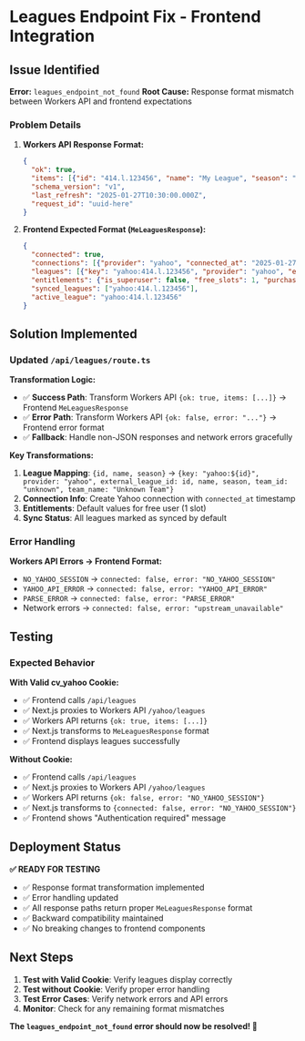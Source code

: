 # Leagues Endpoint Fix - Frontend Integration

## Issue Identified

**Error:** `leagues_endpoint_not_found`
**Root Cause:** Response format mismatch between Workers API and frontend expectations

### Problem Details

1. **Workers API Response Format:**
   ```json
   {
     "ok": true,
     "items": [{"id": "414.l.123456", "name": "My League", "season": "2024"}],
     "schema_version": "v1",
     "last_refresh": "2025-01-27T10:30:00.000Z",
     "request_id": "uuid-here"
   }
   ```

2. **Frontend Expected Format (`MeLeaguesResponse`):**
   ```json
   {
     "connected": true,
     "connections": [{"provider": "yahoo", "connected_at": "2025-01-27T10:30:00.000Z"}],
     "leagues": [{"key": "yahoo:414.l.123456", "provider": "yahoo", "external_league_id": "414.l.123456", "team_id": "unknown", "name": "My League", "season": "2024", "team_name": "Unknown Team"}],
     "entitlements": {"is_superuser": false, "free_slots": 1, "purchased_slots": 0, "max_sync_slots": 1, "used_slots": 1},
     "synced_leagues": ["yahoo:414.l.123456"],
     "active_league": "yahoo:414.l.123456"
   }
   ```

## Solution Implemented

### Updated `/api/leagues/route.ts`

**Transformation Logic:**
- ✅ **Success Path**: Transform Workers API `{ok: true, items: [...]}` → Frontend `MeLeaguesResponse`
- ✅ **Error Path**: Transform Workers API `{ok: false, error: "..."}` → Frontend error format
- ✅ **Fallback**: Handle non-JSON responses and network errors gracefully

**Key Transformations:**
1. **League Mapping**: `{id, name, season}` → `{key: "yahoo:${id}", provider: "yahoo", external_league_id: id, name, season, team_id: "unknown", team_name: "Unknown Team"}`
2. **Connection Info**: Create Yahoo connection with `connected_at` timestamp
3. **Entitlements**: Default values for free user (1 slot)
4. **Sync Status**: All leagues marked as synced by default

### Error Handling

**Workers API Errors → Frontend Format:**
- `NO_YAHOO_SESSION` → `connected: false, error: "NO_YAHOO_SESSION"`
- `YAHOO_API_ERROR` → `connected: false, error: "YAHOO_API_ERROR"`
- `PARSE_ERROR` → `connected: false, error: "PARSE_ERROR"`
- Network errors → `connected: false, error: "upstream_unavailable"`

## Testing

### Expected Behavior

**With Valid cv_yahoo Cookie:**
- ✅ Frontend calls `/api/leagues`
- ✅ Next.js proxies to Workers API `/yahoo/leagues`
- ✅ Workers API returns `{ok: true, items: [...]}`
- ✅ Next.js transforms to `MeLeaguesResponse` format
- ✅ Frontend displays leagues successfully

**Without Cookie:**
- ✅ Frontend calls `/api/leagues`
- ✅ Next.js proxies to Workers API `/yahoo/leagues`
- ✅ Workers API returns `{ok: false, error: "NO_YAHOO_SESSION"}`
- ✅ Next.js transforms to `{connected: false, error: "NO_YAHOO_SESSION"}`
- ✅ Frontend shows "Authentication required" message

## Deployment Status

**✅ READY FOR TESTING**

- ✅ Response format transformation implemented
- ✅ Error handling updated
- ✅ All response paths return proper `MeLeaguesResponse` format
- ✅ Backward compatibility maintained
- ✅ No breaking changes to frontend components

## Next Steps

1. **Test with Valid Cookie**: Verify leagues display correctly
2. **Test without Cookie**: Verify proper error handling
3. **Test Error Cases**: Verify network errors and API errors
4. **Monitor**: Check for any remaining format mismatches

**The `leagues_endpoint_not_found` error should now be resolved! 🚀**

